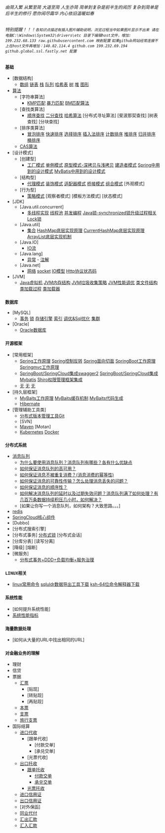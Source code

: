 ###### 由简入繁 从繁至简 大道至简 人生亦简 简单到复杂是前半生的阅历 复杂到简单是后半生的修行 愿你阅尽霜华 内心依旧温暖如春
###### 特别提醒！！！`各知识点描述有插入图片辅助说明，浏览过程当中如果图片显示不出来 请在电脑C:\Windows\System32\drivers\etc 目录下编辑host文件，增加: 199.232.68.133 raw.githubusercontent.com 映射配置` `如果github网站经常连接不上在host文件再增加：140.82.114.4 github.com 199.232.69.194 github.global.ssl.fastly.net 配置`

### `基础`
- [数据结构]
    - [数组](./doc/数组.md)  [链表](./doc/链表.md)  [栈](./doc/stack.md)  [队列](./doc/queue.md)  [哈希表](./doc/hash.md)  [树](./doc/tree.md)  [堆](./doc/数据结构.md)   [图形](./doc/Graph.md)
- [算法](./doc/算法.md)
    - [字符串算法]
        - [KMP匹配](./doc/字符串操作类算法.md)  [暴力匹配](./doc/排序类算法.md)   [BM匹配算法](./doc/查找类算法.md)
    - [查找类算法] 
        - [顺序查找](./doc/顺序查找.md)   [二分查找](./doc/二分查找.md)   [哈希算法](./doc/哈希算法.md)   [分布式寻址算法]   [斐波那契查找]   [树表查找]   [分块查找]
    - [排序类算法]  
        - [冒泡排序](./doc/冒泡排序.md)   [快速排序](./doc/快速排序.md)   [选择排序](./doc/选择排序.md)  [插入法排序](./doc/插入法排序.md)  [计数排序](./doc/计数排序.md)  [堆排序](./doc/堆排序.md)  [归并排序](./doc/归并排序.md)   [桶排序](./doc/桶排序.md) 
    - [CAS算法](./doc/cas.md)
- [设计模式]
    - [创建型] 
        -  [工厂模式](./doc/工厂模式.md)  [单例模式](./doc/单例模式.md)  [原型模式-深拷贝与浅拷贝](./doc/原型模式.md)  [建造者模式](./doc/建造者模式.md)    [Spring中用到的设计模式](./doc/设计模式.md)  [MyBatis中用到的设计模式](./doc/行为型.md) 
    - [结构型]
        - [代理模式](./doc/抽象工厂模式.md)  [装饰模式](./doc/装饰模式.md)  [适配器模式](./doc/适配器模式.md)   [桥接模式](./doc/桥接模式.md)   [组合模式](./doc/组合模式.md)    [外观模式]
    - [行为型]
        - [策略模式](./doc/策略模式.md)   [观察者模式]  [模板方法模式]   [状态模式]
- [JDK]
    - [Java.util.concurrent]
        - [多线程实现](./doc/多线程的实现.md)  [线程池](./doc/线程池.md) [并发编程](./doc/多线程.md)    [Java锁-synchronized锁升级过程相关](./doc/SpringBoot运行流程.md)     [Lock锁](./doc/结构型.md)
    - [Java.util]
        - [集合](./doc/Java基础及集合.md)   [HashMap底层实现原理](/doc/HashMap底层实现和原理.md)     [CurrentHashMap底层实现原理](./doc/创建型.md)    [ArrayList底层实现机制](./doc/SpringSet.md)
    - [Java.IO]
        - [IO流](./doc/IO.md)
    - [Java.lang]
        - [异常](./doc/异常.md)  - [注解](./doc/网络.md) 
    - [Java.net]
        - [网络](./doc/monitor.md) [socket](./doc/socket.md) [IO模型](./doc/多路复用机制.md)  [Http协议状态码](./doc/SpringMVC.md)
- [JVM]
    - [Java虚拟机](./doc/jvm.md)  [JVM内存结构](./doc/JVM内存结构.md)   [JVM垃圾收集策略](./doc/JVM垃圾收集策略.md)   [JVM性能调优](./doc/JVM性能调优.md)   [类文件结构](./doc/类文件结构.md)   [类加载过程](./doc/类加载过程.md)   [类加载器](./doc/类加载器.md)   
### `数据库`
- [MySQL]
    - [事务](./doc/事务.md)  [锁](./doc/悲观锁和乐观锁.md)  [存储引擎](./doc/存储引擎.md)  [索引](./doc/索引.md)  [调优&Sql优化](./doc/SQL语句.md)  [集群](./doc/mysql.md)
- [Oracle]
    - [Oracle数据库](./doc/oracle.md)
### `开源框架`
- [常用框架]
    - [Spring工作原理](./doc/SpringPrinciple.md)   [Spring控制反转](./doc/SpringIOC.md)     [Spring面向切面](./doc/SpringAOP.md)    [SpringBoot工作原理](./doc/SpringBoot.md)      [Springmvc工作原理](./doc/SpringMVC体系结构.md)
    - [SpringBoot/SpringCloud集成swagger2](./doc/集成swagger.md)   [SpringBoot/SpringCloud集成Mybatis](./doc/集成Mybatis.md)  [Shiro权限管理框架集成](./doc/Shiro.md)  
    - [无](./doc/Spring.md)     [无](./doc/SpringAutware.md)    [无](./doc/SpringCloud介绍.md) 
- [持久层框架]  
    - [MyBaits工作原理](./doc/MyBatis.md)  [MyBaits缓存机制](./doc/IBatis.md)  [MyBaits代码生成](./doc/生成工具.md)
    - [Hibernate](./doc/Hibernate.md)
- [管理辅助工具类]
    - [分布式版本管理工具Git](./doc/git.md)
    - [SVN]
    - [Maven](./doc/maven.md) [Motan]
    - [Kubernetes](./doc/Kubernetes.md) [Docker](./doc/docker.md)
### `分布式系统`
- [消息队列](./doc/消息队列.md)
    - [为什么要使用消息队列？消息队列有哪些？各有什么优缺点](./doc/消息队列.md)
    - [如何保证消息队列的高可用？](./doc/MQ集群.md)
    - [如何保证消息不被重复消费？(消息消费的幂等性)](./doc/消息幂等性.md)
    - [如何保证消息的可靠性传输？怎么处理消息丢失的问题？](./doc/消息丢失.md)
    - [如何保证消息的顺序性？](./doc/消息消费顺序.md)
    - [如何解决消息队列的延时以及过期失效问题？消息队列满了如何处理？有几百万条数据持续积压几小时，如何解决？](./doc/消息过期失效.md)
    - [如果让你写一个消息队列，如何架构？大致思路。。。]
- [redis](./doc/缓存.md)
- [SpringCloud核心组件](./doc/五大核心组件.md)
- [Dubbo]
- [分布式搜索引擎]
- [分布式事务]  [分布式锁](./doc/分布式锁.md)   [分布式会话]
- [分库分表]  [读写分离]
- [降级]  [熔断]
- [微服务]
    - [分布式事务+DDD+负载均衡+服务治理](./doc/MicroService.md)
### `LINUX相关`
- [linux常用命令](./doc/linux.md)  [sqluldr数据导出工具下载](./doc/sqluldr.zip)  [ksh-64位命令解释器下载](./doc/ksh-20120801-37.el6_9.x86_64.rpm)
### `系统性能`
- [如何提升系统性能]
- [系统性能指标](./doc/性能测试指标.md)
### `海量数据处理`
- [如何从大量的URL中找出相同的URL]
### `对金融业务的理解`
- 理财
- 信贷
- 票据
    - [汇票](./doc/BillOfExchange.md)
        - [贴现]
        - [转贴现]
        - [再贴现]
    - [本票](./doc/PromissoryNotes.md)
    - [支票](./doc/cheque.md)
    - [旅行支票](./doc/TravelerCheque.md)
- 国际结算
    - [进口代收](./doc/ImportCollection.md)
        - [跟单代收]
            - [付款交单]
            - [承兑交单]
        - [光票代收]
    - [出口托收](./doc/ExportCollection.md)
        - [跟单托收](./doc/OutwardCollection.md)
            - [付款交单](./doc/DocumentsAgainstPayment.md)
            - [承兑交单](./doc/DocumentsAgainstAcceptance.md)
        - [光票托收](./doc/CleanCollection.md)
    - [进口信用证](./doc/ImportCredit.md)
    - [出口信用证](./doc/ExportCredit.md)
    - [对外保函]
    - [同业代付](./doc/BankRefinance.md)
    - [汇出汇款](./doc/OutwardRemittance.md)
    - [汇入汇款](./doc/InwardRemittance.md)
